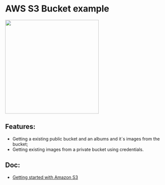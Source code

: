 # __AWS S3 Bucket example__

<img src="https://miro.medium.com/max/750/1*B9CIOrxdROHvtdmouQA1_A.png" width="300" >

## Features:

- Getting a existing public bucket and an albums and it´s images from the bucket;
- Getting existing images from a private bucket using credentials.

## Doc:

- [Getting started with Amazon S3](https://docs.aws.amazon.com/AmazonS3/latest/userguide/GetStartedWithS3.html)   
